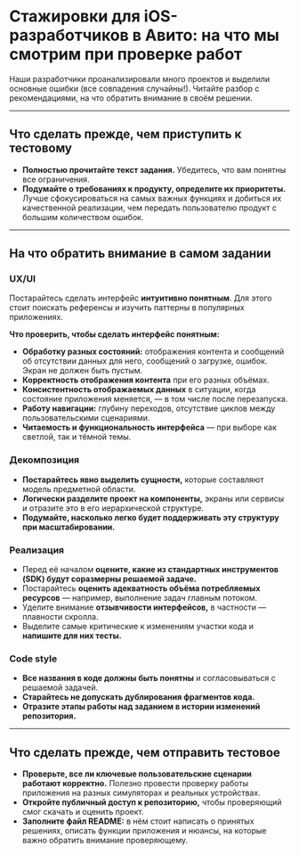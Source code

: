 # Стажировки для iOS-разработчиков в Авито: на что мы смотрим при проверке работ

Наши разработчики проанализировали много проектов и выделили основные ошибки (все совпадения случайны!). Читайте разбор с рекомендациями, на что обратить внимание в своём решении.

---

## Что сделать прежде, чем приступить к тестовому

* **Полностью прочитайте текст задания.** Убедитесь, что вам понятны все ограничения.
* **Подумайте о требованиях к продукту, определите их приоритеты.** Лучше сфокусироваться на самых важных функциях и добиться их качественной реализации, чем передать пользователю продукт с большим количеством ошибок.

---

## На что обратить внимание в самом задании

### UX/UI

Постарайтесь сделать интерфейс **интуитивно понятным**. Для этого стоит поискать референсы и изучить паттерны в популярных приложениях. 

**Что проверить, чтобы сделать интерфейс понятным:**

* **Обработку разных состояний:** отображения контента и сообщений об отсутствии данных для него, сообщений о загрузке, ошибок. Экран не должен быть пустым.
* **Корректность отображения контента** при его разных объёмах.
* **Консистентность отображаемых данных** в ситуации, когда состояние приложения меняется, — в том числе после перезапуска.
* **Работу навигации:** глубину переходов, отсутствие циклов между пользовательскими сценариями.
* **Читаемость и функциональность интерфейса** — при выборе как светлой, так и тёмной темы.

### Декомпозиция

* **Постарайтесь явно выделить сущности,** которые составляют модель предметной области.
* **Логически разделите проект на компоненты,** экраны или сервисы и отразите это в его иерархической структуре.
* **Подумайте, насколько легко будет поддерживать эту структуру при масштабировании.**

### Реализация

* Перед её началом **оцените, какие из стандартных инструментов (SDK) будут соразмерны решаемой задаче.**
* Постарайтесь **оценить адекватность объёма потребляемых ресурсов** — например, выполнение задач главным потоком.
* Уделите внимание **отзывчивости интерфейсов,** в частности — плавности скролла.
* Выделите самые критические к изменениям участки кода и **напишите для них тесты.**

### Code style

* **Все названия в коде должны быть понятны** и согласовываться с решаемой задачей.
* **Старайтесь не допускать дублирования фрагментов кода.**
* **Отразите этапы работы над заданием в истории изменений репозитория.**

---

## Что сделать прежде, чем отправить тестовое

* **Проверьте, все ли ключевые пользовательские сценарии работают корректно.** Полезно провести проверку работы приложения на разных симуляторах и реальных устройствах.
* **Откройте публичный доступ к репозиторию,** чтобы проверяющий смог скачать и оценить проект.
* **Заполните файл README:** в нём стоит написать о принятых решениях, описать функции приложения и нюансы, на которые важно обратить внимание проверяющему.
